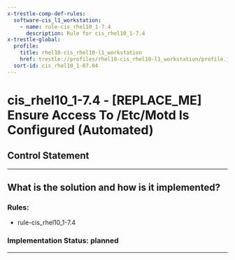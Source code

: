 ```yaml
---
x-trestle-comp-def-rules:
  software-cis_l1_workstation:
    - name: rule-cis_rhel10_1-7.4
      description: Rule for cis_rhel10_1-7.4
x-trestle-global:
  profile:
    title: rhel10-cis_rhel10-l1_workstation
    href: trestle://profiles/rhel10-cis_rhel10-l1_workstation/profile.json
  sort-id: cis_rhel10_1-07.04
---
```


# cis_rhel10_1-7.4 - \[REPLACE_ME\] Ensure Access To /Etc/Motd Is Configured (Automated)

## Control Statement

______________________________________________________________________

## What is the solution and how is it implemented?

<!-- For implementation status enter one of: implemented, partial, planned, alternative, not-applicable -->

<!-- Note that the list of rules under ### Rules: is read-only and changes will not be captured after assembly to JSON -->

<!-- Add control implementation description here for control: cis_rhel10_1-7.4 -->

### Rules:

  - rule-cis_rhel10_1-7.4

### Implementation Status: planned

______________________________________________________________________
